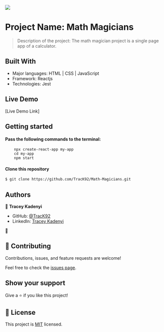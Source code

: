 ![](https://img.shields.io/badge/Microverse-blueviolet)

# Project Name: Math Magicians

> Description of the project: The math magician project is a single page app of a calculator.


## Built With

- Major languages: HTML | CSS | JavaScript 
- Framework: Reactjs
- Technologies: Jest 

## Live Demo
[Live Demo Link]

## Getting started

#### Pass the following commands to the terminal: 
        npx create-react-app my-app
        cd my-app
        npm start

#### Clone this repository

```bash
$ git clone https://github.com/TracK92/Math-Magicians.git
```

## Authors

👤 **Tracey Kadenyi**

- GitHub: [@TracK92](https://github.com/TracK92)
- LinkedIn: [Tracey Kadenyi](https://www.linkedin.com/in/tracy-kadenyi-9bb90287)

👤
## 🤝 Contributing

Contributions, issues, and feature requests are welcome!

Feel free to check the [issues page](../../issues/).

## Show your support

Give a ⭐️ if you like this project!

## 📝 License

This project is [MIT](./MIT.md) licensed.
